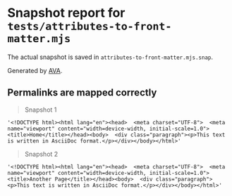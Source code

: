 # Snapshot report for `tests/attributes-to-front-matter.mjs`

The actual snapshot is saved in `attributes-to-front-matter.mjs.snap`.

Generated by [AVA](https://avajs.dev).

## Permalinks are mapped correctly

> Snapshot 1

    '<!DOCTYPE html><html lang="en"><head>  <meta charset="UTF-8">  <meta name="viewport" content="width=device-width, initial-scale=1.0">  <title>Home</title></head><body>  <div class="paragraph"><p>This text is written in AsciiDoc format.</p></div></body></html>'

> Snapshot 2

    '<!DOCTYPE html><html lang="en"><head>  <meta charset="UTF-8">  <meta name="viewport" content="width=device-width, initial-scale=1.0">  <title>Another Page</title></head><body>  <div class="paragraph"><p>This text is written in AsciiDoc format.</p></div></body></html>'
